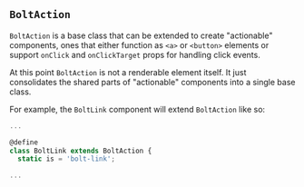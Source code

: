 ## `BoltAction`

`BoltAction` is a base class that can be extended to create "actionable" components, ones that either function as `<a>` or `<button>` elements or support `onClick` and `onClickTarget` props for handling click events.

At this point `BoltAction` is not a renderable element itself. It just consolidates the shared parts of "actionable" components into a single base class.

For example, the `BoltLink` component will extend `BoltAction` like so:

```js
...

@define
class BoltLink extends BoltAction {
  static is = 'bolt-link';

...
```
